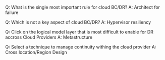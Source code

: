 Q: What is the single most important rule for cloud BC/DR?
A: Architect for failure

Q: Which is not a key aspect of cloud BC/DR?
A: Hypervisor resiliency

Q: Click on the logical model layer that is most difficult to enable for DR accross Cloud Providers
A: Metastructure

Q: Select a technique to manage continuity withing the cloud provider
A: Cross location/Region Design
